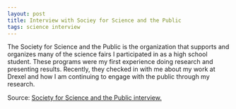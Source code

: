 ```yaml
---
layout: post
title: Interview with Sociey for Science and the Public
tags: science interview
---
```


The Society for Science and the Public is the organization that supports and organizes many of the science fairs I participated in as a high school student. These programs were my first experience doing research and presenting results. Recently, they checked in with me about my work at Drexel and how I am continuing to engage with the public through my research.

Source: [Society for Science and the Public interview.](https://student.societyforscience.org/blog/doing-science/society-alum-wants-hook-people-discovery)